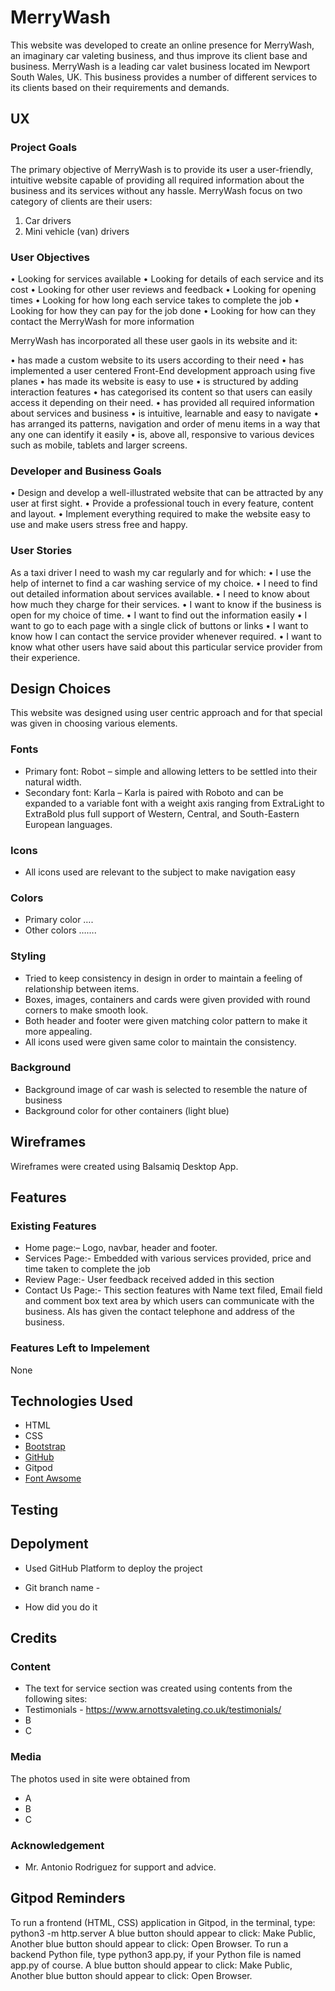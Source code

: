 # MerryWash

This website was developed to create an online presence for MerryWash, an imaginary car valeting business, and thus improve its client base and business. MerryWash is a leading car valet business located im Newport South Wales, UK.
This business provides a number of different services to its clients based on their requirements and demands.

## UX

### Project Goals

The primary objective of MerryWash is to provide its user a user-friendly, intuitive website capable of providing all required information about the business and its services without any hassle. MerryWash focus on two category of clients are their users:
1.	Car drivers
2.	Mini vehicle (van) drivers

### User Objectives

•	Looking for services available
•	Looking for details of each service and its cost
•	Looking for other user reviews and feedback
•	Looking for opening times
•	Looking for how long each service takes to complete the job
•	Looking for how they can pay for the job done
•	Looking for how can they contact the MerryWash for more information

MerryWash has incorporated all these user gaols in its website and it:

•	has made a custom website to its users according to their need
•	has implemented a user centered Front-End development approach using five planes
•	has made its website is easy to use
•	is structured by adding interaction features
•	has categorised its content so that users can easily access it depending on their need.
•	has provided all required information about services and business
•	is intuitive, learnable and easy to navigate
•	has arranged its patterns, navigation and order of menu items in a way that any one can identify it easily
•	is, above all, responsive to various devices such as mobile, tablets and larger screens.

### Developer and Business Goals

•	Design and develop a well-illustrated website that can be attracted by any user at first sight.
•	Provide a professional touch in every feature, content and layout.
•	Implement everything required to make the website easy to use and make users stress free and happy.

### User Stories

As a taxi driver I need to wash my car regularly and for which:
•	I use the help of internet to find a car washing service of my choice.
•	I need to find out detailed information about services available.
•	I need to know about how much they charge for their services.
•	I want to know if the business is open for my choice of time.
•	I want to find out the information easily
•	I want to go to each page with a single click of buttons or links
•	I want to know how I can contact the service provider whenever required.
•	I want to know what other users have said about this particular service provider from their experience.

## Design Choices

This website was designed using user centric approach and for that special was given in choosing various elements.

### Fonts

-	Primary font: Robot – simple and allowing letters to be settled into their natural width.
-	Secondary font: Karla – Karla is paired with Roboto and can be expanded to a variable font with a weight axis ranging 
    from ExtraLight to ExtraBold plus full support of Western, Central, and South-Eastern European languages.

### Icons 
-	All icons used are relevant to the subject to make navigation easy

### Colors

-	Primary color ….
-	Other colors …….

### Styling

-	Tried to keep consistency in design in order to maintain a feeling of relationship between items.  
-	Boxes, images, containers and cards were given provided with round corners to make smooth look.
-	Both header and footer were given matching color pattern to make it more appealing.
-	All icons used were given same color to maintain the consistency.

### Background

-	Background image of car wash is selected to resemble the nature of business
-	Background color for other containers (light blue)

## Wireframes

Wireframes were created using Balsamiq Desktop App.

## Features

### Existing Features

-	Home page:– Logo, navbar, header and footer.
-	Services Page:- Embedded with various services provided, price and time taken to complete the job 
-   Review Page:- User feedback received added in this section
-	Contact Us Page:- This section features with Name text filed, Email field and comment box text area 
    by which users can communicate with the business. Als has given the contact telephone and address of the business.

### Features Left to Impelement

None

## Technologies Used

-	HTML
-	CSS
-	[Bootstrap](https://getbootstrap.com/)
-	[GitHub](https://github.com/) 
-	Gitpod
-	[Font Awsome](https://fontawesome.com/)

## Testing

## Depolyment

-	Used GitHub Platform to deploy the project
-	Git branch name - 

-	How did you do it

## Credits

### Content

-	The text for service section was created using contents from the following sites:
-	Testimonials - https://www.arnottsvaleting.co.uk/testimonials/
-	B
-	C

### Media

The photos used in site were obtained from
-	A
-	B
-	C

### Acknowledgement

-	Mr. Antonio Rodriguez for support and advice.




## Gitpod Reminders
To run a frontend (HTML, CSS) application in Gitpod, in the terminal, type:
python3 -m http.server
A blue button should appear to click: Make Public,
Another blue button should appear to click: Open Browser.
To run a backend Python file, type python3 app.py, if your Python file is named app.py of course.
A blue button should appear to click: Make Public,
Another blue button should appear to click: Open Browser.


